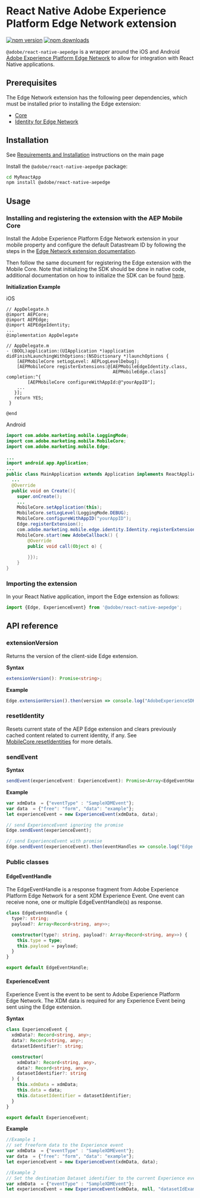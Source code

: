 
# React Native Adobe Experience Platform Edge Network extension

[![npm version](https://badge.fury.io/js/%40adobe%2Freact-native-aepedge.svg)](https://www.npmjs.com/package/@adobe/react-native-aepedge)
[![npm downloads](https://img.shields.io/npm/dm/@adobe/react-native-aepedge)](https://www.npmjs.com/package/@adobe/react-native-aepedge)

`@adobe/react-native-aepedge` is a wrapper around the iOS and Android [Adobe Experience Platform Edge Network](https://developer.adobe.com/client-sdks/documentation/edge-network) to allow for integration with React Native applications.

## Prerequisites

The Edge Network extension has the following peer dependencies, which must be installed prior to installing the Edge extension:
- [Core](../core/README.md)
- [Identity for Edge Network](../edgeidentity/README.md)

## Installation

See [Requirements and Installation](https://github.com/adobe/aepsdk-react-native#requirements) instructions on the main page

Install the `@adobe/react-native-aepedge` package:

```bash
cd MyReactApp
npm install @adobe/react-native-aepedge
```
## Usage

### Installing and registering the extension with the AEP Mobile Core

Install the Adobe Experience Platform Edge Network extension in your mobile property and configure the default Datastream ID by following the steps in the [Edge Network extension documentation](https://developer.adobe.com/client-sdks/documentation/edge-network).

Then follow the same document for registering the Edge extension with the Mobile Core.
Note that initializing the SDK should be done in native code, additional documentation on how to initialize the SDK can be found [here](https://github.com/adobe/aepsdk-react-native#initializing).


**Initialization Example**

iOS
```objc
// AppDelegate.h
@import AEPCore;
@import AEPEdge;
@import AEPEdgeIdentity;
...
@implementation AppDelegate

// AppDelegate.m
- (BOOL)application:(UIApplication *)application didFinishLaunchingWithOptions:(NSDictionary *)launchOptions {
    [AEPMobileCore setLogLevel: AEPLogLevelDebug];
    [AEPMobileCore registerExtensions:@[AEPMobileEdgeIdentity.class, 
                                        AEPMobileEdge.class] completion:^{
        [AEPMobileCore configureWithAppId:@"yourAppID"];  
    ...   
   }]; 
   return YES;   
 } 

@end
```

Android
```java
import com.adobe.marketing.mobile.LoggingMode;
import com.adobe.marketing.mobile.MobileCore;
import com.adobe.marketing.mobile.Edge;
  
...
import android.app.Application;
...
public class MainApplication extends Application implements ReactApplication {
  ...
  @Override
  public void on Create(){
    super.onCreate();
    ...
    MobileCore.setApplication(this);
    MobileCore.setLogLevel(LoggingMode.DEBUG);
    MobileCore.configureWithAppID("yourAppID");
    Edge.registerExtension();
    com.adobe.marketing.mobile.edge.identity.Identity.registerExtension();
    MobileCore.start(new AdobeCallback() {
        @Override
        public void call(Object o) {
        
        }});
    }
}     
```

### Importing the extension
In your React Native application, import the Edge extension as follows:
```typescript
import {Edge, ExperienceEvent} from '@adobe/react-native-aepedge';
```

## API reference
### extensionVersion
Returns the version of the client-side Edge extension.

**Syntax**
```typescript
extensionVersion(): Promise<string>;
```

**Example**
```typescript
Edge.extensionVersion().then(version => console.log("AdobeExperienceSDK: Edge version: " + version));
```
### resetIdentity
Resets current state of the AEP Edge extension and clears previously cached content related to current identity, if any.
See [MobileCore.resetIdentities](../core/README.md#resetidentities) for more details.

### sendEvent

**Syntax**
```typescript
sendEvent(experienceEvent: ExperienceEvent): Promise<Array<EdgeEventHandle>>;
```

**Example**
```typescript
var xdmData  = {"eventType" : "SampleXDMEvent"};
var data  = {"free": "form", "data": "example"};
let experienceEvent = new ExperienceEvent(xdmData, data);

// send ExperienceEvent ignoring the promise
Edge.sendEvent(experienceEvent);

// send ExperienceEvent with promise
Edge.sendEvent(experienceEvent).then(eventHandles => console.log("Edge.sentEvent returned EdgeEventHandles = " + JSON.stringify(eventHandles)));
```

### Public classes

#### EdgeEventHandle
The EdgeEventHandle is a response fragment from Adobe Experience Platform Edge Network for a sent XDM Experience Event. One event can receive none, one or multiple EdgeEventHandle(s) as response.

```typescript
class EdgeEventHandle {
  type?: string;
  payload?: Array<Record<string, any>>;

  constructor(type?: string, payload?: Array<Record<string, any>>) {
    this.type = type;
    this.payload = payload;
  }
}

export default EdgeEventHandle;
```


#### ExperienceEvent

Experience Event is the event to be sent to Adobe Experience Platform Edge Network. The XDM data is required for any Experience Event being sent using the Edge extension.

**Syntax**
```typescript
class ExperienceEvent {
  xdmData?: Record<string, any>;
  data?: Record<string, any>;
  datasetIdentifier?: string;

  constructor(
    xdmData?: Record<string, any>,
    data?: Record<string, any>,
    datasetIdentifier?: string
  ) {
    this.xdmData = xdmData;
    this.data = data;
    this.datasetIdentifier = datasetIdentifier;
  }
}

export default ExperienceEvent;
```

**Example**
```typescript
//Example 1
// set freeform data to the Experience event
var xdmData  = {"eventType" : "SampleXDMEvent"};
var data  = {"free": "form", "data": "example"};
let experienceEvent = new ExperienceEvent(xdmData, data);
```
```typescript
//Example 2
// Set the destination Dataset identifier to the current Experience event:
var xdmData  = {"eventType" : "SampleXDMEvent"};
let experienceEvent = new ExperienceEvent(xdmData, null, "datasetIdExample")
```